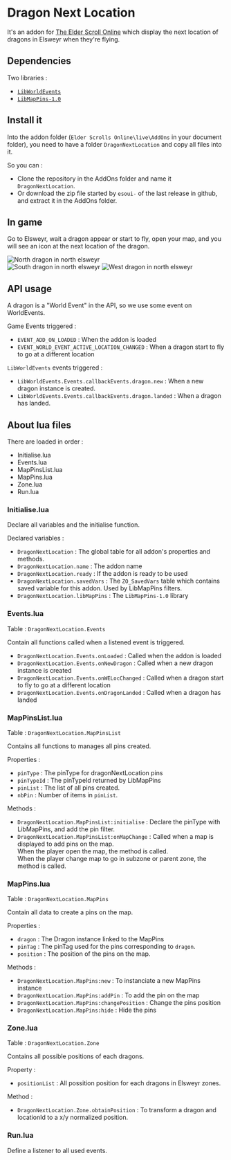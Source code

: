 # Dragon Next Location

It's an addon for [The Elder Scroll Online](https://www.elderscrollsonline.com) which display the next location of dragons in Elsweyr when they're flying.

## Dependencies

Two libraries :

* [`LibWorldEvents`](https://www.esoui.com/downloads/info2473-LibWorldEvents.html)
* [`LibMapPins-1.0`](https://www.esoui.com/downloads/info563-LibMapPins.html)

## Install it

Into the addon folder (`Elder Scrolls Online\live\AddOns` in your document folder), you need to have a folder `DragonNextLocation` and copy all files into it.

So you can :

* Clone the repository in the AddOns folder and name it `DragonNextLocation`.
* Or download the zip file started by `esoui-` of the last release in github, and extract it in the AddOns folder.

## In game

Go to Elsweyr, wait a dragon appear or start to fly, open your map, and you will see an icon at the next location of the dragon.

![North dragon in north elsweyr](https://projects.bulton.fr/teso/DragonNextLocation/DragonNextLocationNorth.jpg)  
![South dragon in north elsweyr](https://projects.bulton.fr/teso/DragonNextLocation/DragonNextLocationSouth.jpg)
![West dragon in north elsweyr](https://projects.bulton.fr/teso/DragonNextLocation/DragonNextLocationWest.jpg)

## API usage

A dragon is a "World Event" in the API, so we use some event on WorldEvents.

Game Events triggered :

* `EVENT_ADD_ON_LOADED` : When the addon is loaded
* `EVENT_WORLD_EVENT_ACTIVE_LOCATION_CHANGED` : When a dragon start to fly to go at a different location

`LibWorldEvents` events triggered :

* `LibWorldEvents.Events.callbackEvents.dragon.new` : When a new dragon instance is created.
* `LibWorldEvents.Events.callbackEvents.dragon.landed` : When a dragon has landed.

## About lua files

There are loaded in order :

* Initialise.lua
* Events.lua
* MapPinsList.lua
* MapPins.lua
* Zone.lua
* Run.lua

### Initialise.lua

Declare all variables and the initialise function.

Declared variables :

* `DragonNextLocation` : The global table for all addon's properties and methods.
* `DragonNextLocation.name` : The addon name
* `DragonNextLocation.ready` : If the addon is ready to be used
* `DragonNextLocation.savedVars` : The `ZO_SavedVars` table which contains saved variable for this addon. Used by LibMapPins filters.
* `DragonNextLocation.libMapPins` : The `LibMapPins-1.0` library

### Events.lua

Table : `DragonNextLocation.Events`

Contain all functions called when a listened event is triggered.

* `DragonNextLocation.Events.onLoaded` : Called when the addon is loaded
* `DragonNextLocation.Events.onNewDragon` : Called when a new dragon instance is created
* `DragonNextLocation.Events.onWELocChanged` : Called when a dragon start to fly to go at a different location
* `DragonNextLocation.Events.onDragonLanded` : Called when a dragon has landed

### MapPinsList.lua

Table : `DragonNextLocation.MapPinsList`

Contains all functions to manages all pins created.

Properties :

* `pinType` : The pinType for dragonNextLocation pins
* `pinTypeId` : The pinTypeId returned by LibMapPins
* `pinList` : The list of all pins created.
* `nbPin` : Number of items in `pinList`.

Methods :

* `DragonNextLocation.MapPinsList:initialise` : Declare the pinType with LibMapPins, and add the pin filter.
* `DragonNextLocation.MapPinsList:onMapChange` : Called when a map is displayed to add pins on the map.  
When the player open the map, the method is called.  
When the player change map to go in subzone or parent zone, the method is called.

### MapPins.lua

Table : `DragonNextLocation.MapPins`

Contain all data to create a pins on the map.

Properties :

* `dragon` : The Dragon instance linked to the MapPins
* `pinTag` : The pinTag used for the pins corresponding to `dragon`.
* `position` : The position of the pins on the map.

Methods :

* `DragonNextLocation.MapPins:new` : To instanciate a new MapPins instance
* `DragonNextLocation.MapPins:addPin` : To add the pin on the map
* `DragonNextLocation.MapPins:changePosition` : Change the pins position
* `DragonNextLocation.MapPins:hide` : Hide the pins

### Zone.lua

Table : `DragonNextLocation.Zone`

Contains all possible positions of each dragons.

Property :

* `positionList` : All possition position for each dragons in Elsweyr zones.

Method :

* `DragonNextLocation.Zone.obtainPosition` : To transform a dragon and locationId to a x/y normalized position.

### Run.lua

Define a listener to all used events.
